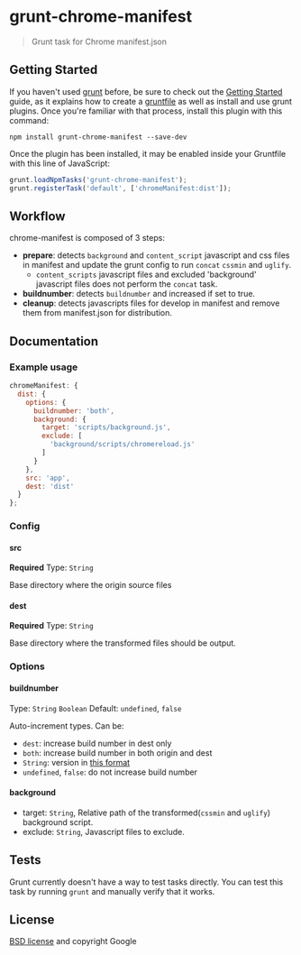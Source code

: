 # grunt-chrome-manifest

> Grunt task for Chrome manifest.json

## Getting Started

If you haven't used [grunt][] before, be sure to check out the [Getting Started][] guide, as it explains how to create a [gruntfile][Getting Started] as well as install and use grunt plugins. Once you're familiar with that process, install this plugin with this command:

```shell
npm install grunt-chrome-manifest --save-dev
```

Once the plugin has been installed, it may be enabled inside your Gruntfile with this line of JavaScript:

```js
grunt.loadNpmTasks('grunt-chrome-manifest');
grunt.registerTask('default', ['chromeManifest:dist']);
```

[grunt]: http://gruntjs.com/
[Getting Started]: https://github.com/gruntjs/grunt/blob/devel/docs/getting_started.md

## Workflow

chrome-manifest is composed of 3 steps:

- **prepare**: detects `background` and `content_script` javascript and css files in manifest and update the grunt config to run `concat` `cssmin` and `uglify`.
  - `content_scripts` javascript files and excluded 'background' javascript files does not perform the `concat` task.
- **buildnumber**: detects `buildnumber` and increased if set to true.
- **cleanup**: detects javascripts files for develop in manifest and remove them from manifest.json for distribution.

## Documentation

### Example usage
```javascript
chromeManifest: {
  dist: {
    options: {
      buildnumber: 'both',
      background: {
        target: 'scripts/background.js',
        exclude: [
          'background/scripts/chromereload.js'
        ]
      }
    },
    src: 'app',
    dest: 'dist'
  }
};
```

### Config

#### src
**Required**
Type: `String`

Base directory where the origin source files

#### dest
**Required**
Type: `String`

Base directory where the transformed files should be output.

### Options
#### buildnumber
Type: `String` `Boolean` Default: `undefined`, `false`

Auto-increment types. Can be:

  - `dest`: increase build number in dest only
  - `both`: increase build number in both origin and dest
  - `String`: version in [this format](http://developer.chrome.com/apps/manifest/version) 
  - `undefined`, `false`: do not increase build number

#### background

- target: `String`, Relative path of the transformed(`cssmin` and `uglify`) background script.
- exclude: `String`, Javascript files to exclude.

## Tests

Grunt currently doesn't have a way to test tasks directly. You can test this task by running `grunt` and manually verify that it works.

## License

[BSD license](http://opensource.org/licenses/bsd-license.php) and copyright Google
